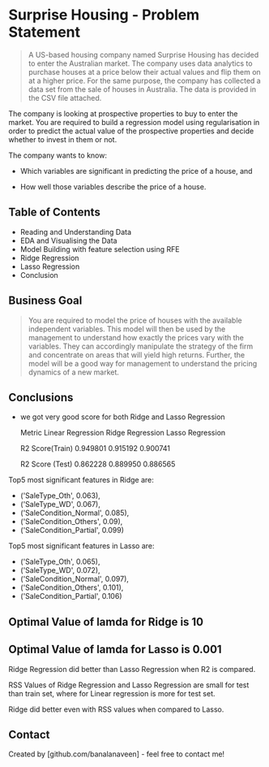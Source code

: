 # Surprise Housing - Problem Statement
> A US-based housing company named Surprise Housing has decided to enter the Australian market. The company uses data analytics to purchase houses at a price below their actual values and flip them on at a higher price. For the same purpose, the company has collected a data set from the sale of houses in Australia. The data is provided in the CSV file attached.

The company is looking at prospective properties to buy to enter the market. You are required to build a regression model using regularisation in order to predict the actual value of the prospective properties and decide whether to invest in them or not.

The company wants to know:

* Which variables are significant in predicting the price of a house, and

* How well those variables describe the price of a house.


## Table of Contents
* Reading and Understanding Data
* EDA and Visualising the Data
* Model Building with feature selection using RFE
* Ridge Regression
* Lasso Regression
* Conclusion

## Business Goal 

> You are required to model the price of houses with the available independent variables. This model will then be used by the management to understand how exactly the prices vary with the variables. They can accordingly manipulate the strategy of the firm and concentrate on areas that will yield high returns. Further, the model will be a good way for management to understand the pricing dynamics of a new market.

## Conclusions
- we got very good score for both Ridge and Lasso Regression

    Metric             Linear Regression  Ridge Regression  Lasso Regression
    
    R2 Score(Train)        0.949801            0.915192         0.900741
    
    R2 Score (Test)        0.862228            0.889950         0.886565 


Top5 most significant features in Ridge are:

* ('SaleType_Oth', 0.063),
* ('SaleType_WD', 0.067),
* ('SaleCondition_Normal', 0.085),
* ('SaleCondition_Others', 0.09),
* ('SaleCondition_Partial', 0.099)


Top5 most significant features in Lasso are:

* ('SaleType_Oth', 0.065),
* ('SaleType_WD', 0.072),
* ('SaleCondition_Normal', 0.097),
* ('SaleCondition_Others', 0.101),
* ('SaleCondition_Partial', 0.106)



## Optimal Value of lamda for Ridge is 10

## Optimal Value of lamda for Lasso is 0.001


Ridge Regression did better than Lasso Regression when R2 is compared.

RSS Values of Ridge Regression and Lasso Regression are small for test than train set, where for Linear regression is more for test set.

Ridge did better even with RSS values when compared to Lasso.



## Contact
Created by [github.com/banalanaveen] - feel free to contact me!



